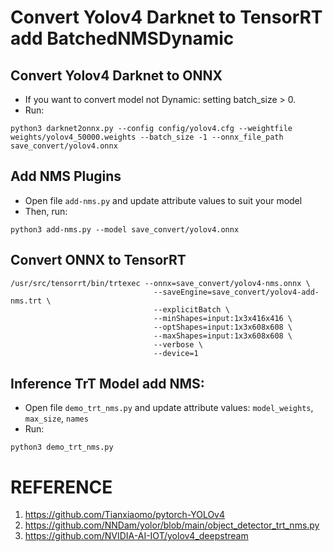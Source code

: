 # Convert Yolov4 Darknet to TensorRT add BatchedNMSDynamic

## Convert Yolov4 Darknet to ONNX
- If you want to convert model not Dynamic: setting batch_size > 0.
- Run:
``` Shell
python3 darknet2onnx.py --config config/yolov4.cfg --weightfile weights/yolov4_50000.weights --batch_size -1 --onnx_file_path save_convert/yolov4.onnx
```

## Add NMS Plugins 
- Open file ```add-nms.py``` and update attribute values to suit your model
- Then, run: 
```Shell
python3 add-nms.py --model save_convert/yolov4.onnx
```

## Convert ONNX to TensorRT
```Shell
/usr/src/tensorrt/bin/trtexec --onnx=save_convert/yolov4-nms.onnx \
                                --saveEngine=save_convert/yolov4-add-nms.trt \
                                --explicitBatch \
                                --minShapes=input:1x3x416x416 \
                                --optShapes=input:1x3x608x608 \
                                --maxShapes=input:1x3x608x608 \
                                --verbose \
                                --device=1
```

## Inference TrT Model add NMS:
- Open file ```demo_trt_nms.py``` and update attribute values: ```model_weights```, ```max_size```, ```names```
- Run:
```Shell
python3 demo_trt_nms.py
```

# REFERENCE
1. https://github.com/Tianxiaomo/pytorch-YOLOv4
2. https://github.com/NNDam/yolor/blob/main/object_detector_trt_nms.py
3. https://github.com/NVIDIA-AI-IOT/yolov4_deepstream
